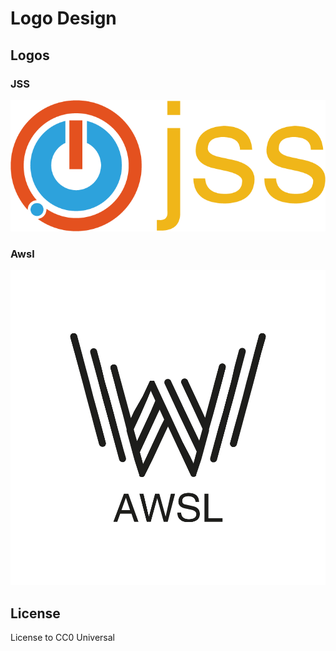 # Logo Design

## Logos

### JSS

<p align="center"><img src="./logos/jss/1x/title.png"/></p>

### Awsl

<p align="center"><img src="./logos/awsl/1x/title.png"/></p>


## License

License to CC0 Universal